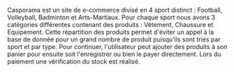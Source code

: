 Casporama est un site de e-commerce divisé en 4 sport distinct : Football, Volleyball, Badminton et Arts-Martiaux. Pour chaque sport nous avons 3 catégories différentes contenant des produits : Vêtement, Chaussure et Equipement. Cette répartition des produits permet d'éviter un appel à la base de donnée pour un grand nombre de produit puisqu'ils sont triés par sport et par type. Pour continuer, l'utilisateur peut ajouter des produits à son panier pour ensuite soit l'enregistrer ou bien le payer directement. Lors du paiement une vérification du stock est réalisé. 
